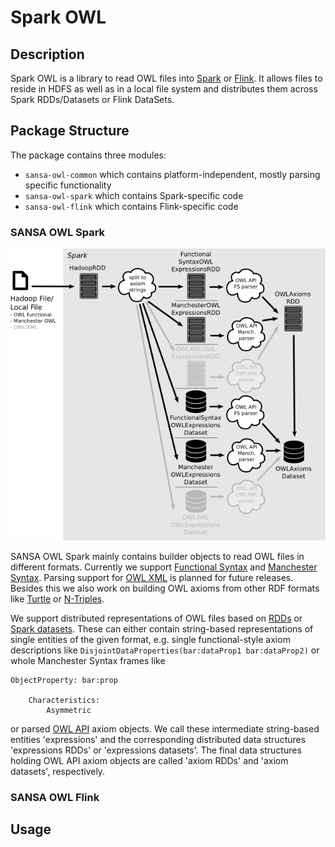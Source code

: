 # Spark OWL

## Description

Spark OWL is a library to read OWL files into [Spark](https://spark.apache.org) or [Flink](https://flink.apache.org). It allows files to reside in HDFS as well as in a local file system and distributes them across Spark RDDs/Datasets or Flink DataSets.

## Package Structure

The package contains three modules:

- `sansa-owl-common` which contains platform-independent, mostly parsing specific functionality
- `sansa-owl-spark` which contains Spark-specific code
- `sansa-owl-flink` which contains Flink-specific code

### SANSA OWL Spark
![SANSA OWL Spark package structure](sansa-owl-spark/src/main/doc/png/structure.png)

SANSA OWL Spark mainly contains builder objects to read OWL files in different formats. Currently we support [Functional Syntax](https://www.w3.org/TR/owl2-syntax/) and [Manchester Syntax](https://www.w3.org/TR/owl2-manchester-syntax/). Parsing support for [OWL XML](https://www.w3.org/TR/owl-xmlsyntax/) is planned for future releases. Besides this we also work on building OWL axioms from other RDF formats like [Turtle](https://www.w3.org/TR/turtle/) or [N-Triples](https://www.w3.org/TR/n-triples/).

We support distributed representations of OWL files based on [RDDs](http://spark.apache.org/docs/latest/programming-guide.html#resilient-distributed-datasets-rdds) or [Spark datasets](http://spark.apache.org/docs/latest/sql-programming-guide.html#datasets-and-dataframes). These can either contain string-based representations of single entities of the given format, e.g. single functional-style axiom descriptions like `DisjointDataProperties(bar:dataProp1 bar:dataProp2)` or whole Manchester Syntax frames like
```
ObjectProperty: bar:prop

    Characteristics:
        Asymmetric

```
or parsed [OWL API](http://owlapi.sourceforge.net/) axiom objects. We call these intermediate string-based entities 'expressions' and the corresponding distributed data structures 'expressions RDDs' or 'expressions datasets'. The final data structures holding OWL API axiom objects are called 'axiom RDDs' and 'axiom datasets', respectively.

### SANSA OWL Flink

## Usage
